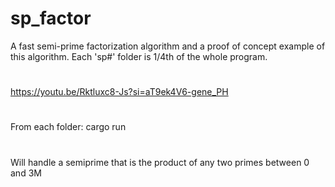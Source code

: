 # sp_factor
A fast semi-prime factorization algorithm and a proof of concept example of this algorithm.
Each 'sp#' folder is 1/4th of the whole program. 
#
https://youtu.be/Rktluxc8-Js?si=aT9ek4V6-gene_PH
#
From each folder: cargo run
#
Will handle a semiprime that is the product of any two primes between 0 and 3M
#
